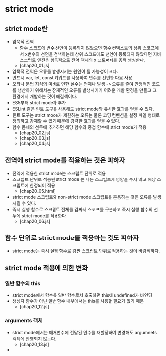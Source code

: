 # strict mode
## strict mode란
- 암묵적 전역 
  - 함수 스코프에 변수 선언이 등록되지 않았으면 함수 컨텍스트의 상위 스코프에서 x변수의 선언을 검색하는데 상위 스코프에도 선언이 등록되지 않았다면 자바스크립트 엔진은 암묵적으로 전역 객체의 x 프로퍼티를 동적 생성한다. 
  - [chap20_01.js]
- 암묵적 전역은 오류를 발생시키는 원인이 될 가능성이 크다.
- 반드시 var, let, const 키워드를 사용하여 변수를 선언한 다음 사용
- 오타나 문법 지식의 미비로 인한 실수는 언제나 발생 -> 오류를 줄여 안정적인 코드를 생산하기 위해서는 잠재적인 오류를 발생시키기 어려운 개발 환경을 만들고 그 환경에서 개발하는 것이 해결책이다.
- ES5부터 strict mode가 추가
- ESLint 같은 린트 도구를 사용해도 strict mode와 유사한 효과를 얻을 수 있다.
- 린트 도구는 strict mode가 제한하는 오류는 물론 코딩 컨벤션을 설정 파일 형태로 정의하고 강제할 수 있기 때문에 강력한 효과를 얻을 수 있다.
- 함수 몸체의 선두에 추가하면 해당 함수와 중첩 함수에 strict mode가 적용
  - [chap20_02.js]
  - [chap20_03.js]
  - [chap20_04.js]
## 전역에 strict mode를 적용하는 것은 피하자
- 전역에 적용한 strict mode는 스크립트 단위로 적용
- 스크립트 단위로 적용된 strict mode 는 다른 스크립트에 영향을 주지 않고 해당 스크립트에 한정되어 적용
  - [chap20_05.html]
- strict mode 스크립트와 non-strict mode 스크립트를 혼용하는 것은 오류를 발생시킬 수 있다.
- 즉시 실행 함수로 스크립트 전체를 감싸서 스코프를 구분하고 즉시 실행 함수의 선두에 strict mode를 적용한다
  - [chap20_06.js]
## 함수 단위로 strict mode를 적용하는 것도 피하자
- strict mode는 즉시 실행 함수로 감싼 스크립트 단위로 적용하는 것이 바람직하다.
## strict mode 적용에 의한 변화
### 일반 함수의 this
- strict mode에서 함수를 일반 함수로서 호출하면 this에 undefined가 바인딩
- 생성자 함수가 아닌 일반 함수 내부에서는 this를 사용할 필요가 없기 때문
  - [chap20_12.js]
### arguments 객체
- strict mode에서는 매개변수에 전달된 인수를 재할당하여 변경해도 argumnets 객체에 반영되지 않는다.
  - [chap20_13.js]
- 